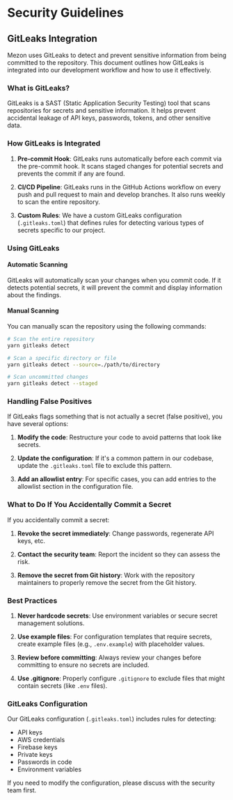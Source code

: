 # Security Guidelines

## GitLeaks Integration

Mezon uses GitLeaks to detect and prevent sensitive information from being committed to the repository. This document outlines how GitLeaks is integrated into our development workflow and how to use it effectively.

### What is GitLeaks?

GitLeaks is a SAST (Static Application Security Testing) tool that scans repositories for secrets and sensitive information. It helps prevent accidental leakage of API keys, passwords, tokens, and other sensitive data.

### How GitLeaks is Integrated

1. **Pre-commit Hook**: GitLeaks runs automatically before each commit via the pre-commit hook. It scans staged changes for potential secrets and prevents the commit if any are found.

2. **CI/CD Pipeline**: GitLeaks runs in the GitHub Actions workflow on every push and pull request to main and develop branches. It also runs weekly to scan the entire repository.

3. **Custom Rules**: We have a custom GitLeaks configuration (`.gitleaks.toml`) that defines rules for detecting various types of secrets specific to our project.

### Using GitLeaks

#### Automatic Scanning

GitLeaks will automatically scan your changes when you commit code. If it detects potential secrets, it will prevent the commit and display information about the findings.

#### Manual Scanning

You can manually scan the repository using the following commands:

```bash
# Scan the entire repository
yarn gitleaks detect

# Scan a specific directory or file
yarn gitleaks detect --source=./path/to/directory

# Scan uncommitted changes
yarn gitleaks detect --staged
```

### Handling False Positives

If GitLeaks flags something that is not actually a secret (false positive), you have several options:

1. **Modify the code**: Restructure your code to avoid patterns that look like secrets.

2. **Update the configuration**: If it's a common pattern in our codebase, update the `.gitleaks.toml` file to exclude this pattern.

3. **Add an allowlist entry**: For specific cases, you can add entries to the allowlist section in the configuration file.

### What to Do If You Accidentally Commit a Secret

If you accidentally commit a secret:

1. **Revoke the secret immediately**: Change passwords, regenerate API keys, etc.

2. **Contact the security team**: Report the incident so they can assess the risk.

3. **Remove the secret from Git history**: Work with the repository maintainers to properly remove the secret from the Git history.

### Best Practices

1. **Never hardcode secrets**: Use environment variables or secure secret management solutions.

2. **Use example files**: For configuration templates that require secrets, create example files (e.g., `.env.example`) with placeholder values.

3. **Review before committing**: Always review your changes before committing to ensure no secrets are included.

4. **Use .gitignore**: Properly configure `.gitignore` to exclude files that might contain secrets (like `.env` files).

### GitLeaks Configuration

Our GitLeaks configuration (`.gitleaks.toml`) includes rules for detecting:

- API keys
- AWS credentials
- Firebase keys
- Private keys
- Passwords in code
- Environment variables

If you need to modify the configuration, please discuss with the security team first.